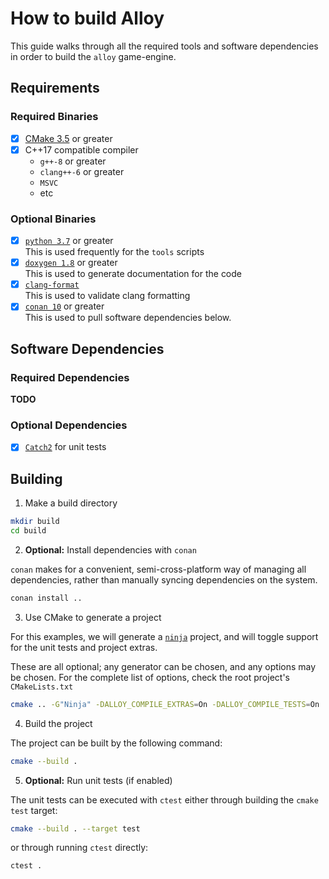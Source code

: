 # How to build Alloy

This guide walks through all the required tools and software
dependencies in order to build the `alloy` game-engine.

## Requirements

### Required Binaries

- [x] [CMake 3.5](https://cmake.org) or greater
- [x] C++17 compatible compiler
  * `g++-8` or greater
  * `clang++-6` or greater
  * `MSVC`
  * etc

### Optional Binaries

- [x] [`python 3.7`](https://python.org) or greater \
  This is used frequently for the `tools` scripts
- [x] [`doxygen 1.8`](http://doxygen.nl/) or greater \
  This is used to generate documentation for the code
- [x] [`clang-format`](https://clang.llvm.org/docs/ClangFormat.html) \
  This is used to validate clang formatting
- [x] [`conan 10`](https://conan.io) or greater \
  This is used to pull software dependencies below.

## Software Dependencies

### Required Dependencies

**TODO**

### Optional Dependencies

- [x] [`Catch2`](https://github.com/catchorg/Catch2) for unit tests

## Building

1. Make a build directory

```sh
mkdir build
cd build
```

2. **Optional:** Install dependencies with `conan`

`conan` makes for a convenient, semi-cross-platform way of managing
all dependencies, rather than manually syncing dependencies on the system.

```sh
conan install ..
```

3. Use CMake to generate a project

For this examples, we will generate a [`ninja`](https://ninja-build.org/)
project, and will toggle support for the unit tests and project extras.

These are all optional; any generator can be chosen, and any
options may be chosen. For the complete list of options, check the root project's `CMakeLists.txt`

```sh
cmake .. -G"Ninja" -DALLOY_COMPILE_EXTRAS=On -DALLOY_COMPILE_TESTS=On
```

4. Build the project

The project can be built by the following command:

```sh
cmake --build .
```

5. **Optional:** Run unit tests (if enabled)

The unit tests can be executed with `ctest` either through
building the `cmake` `test` target:

```sh
cmake --build . --target test
```

or through running `ctest` directly:

```sh
ctest .
```